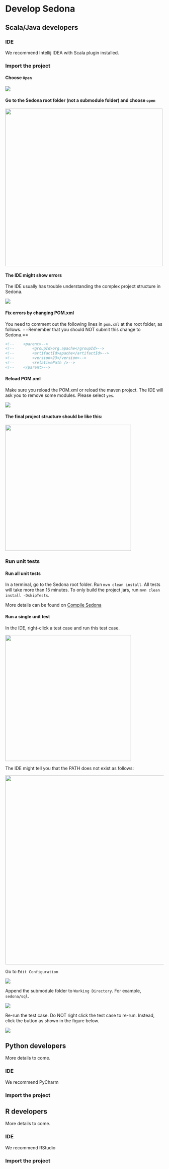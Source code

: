 # Develop Sedona

## Scala/Java developers

### IDE

We recommend Intellij IDEA with Scala plugin installed.

### Import the project

#### Choose `Open`

<img src="../../image/ide-java-1.png"/>

#### Go to the Sedona root folder (not a submodule folder) and choose `open`

<img src="../../image/ide-java-2.png" style="width:500px;"/>

#### The IDE might show errors

The IDE usually has trouble understanding the complex project structure in Sedona. 

<img src="../../image/ide-java-4.png"/>

#### Fix errors by changing POM.xml

You need to comment out the following lines in `pom.xml` at the root folder, as follows. ==Remember that you should NOT submit this change to Sedona.==

```xml
<!--    <parent>-->
<!--        <groupId>org.apache</groupId>-->
<!--        <artifactId>apache</artifactId>-->
<!--        <version>23</version>-->
<!--        <relativePath />-->
<!--    </parent>-->
```

#### Reload POM.xml

Make sure you reload the POM.xml or reload the maven project. The IDE will ask you to remove some modules. Please select `yes`.

<img src="../../image/ide-java-5.png"/>


#### The final project structure should be like this:

<img src="../../image/ide-java-3.png" style="width:400px;"/>

### Run unit tests

#### Run all unit tests

In a terminal, go to the Sedona root folder. Run `mvn clean install`. All tests will take more than 15 minutes. To only build the project jars, run `mvn clean install -DskipTests`.

More details can be found on [Compile Sedona](../../setup/compile/)

#### Run a single unit test

In the IDE, right-click a test case and run this test case.

<img src="../../image/ide-java-6.png" style="width:400px;"/>

The IDE might tell you that the PATH does not exist as follows:

<img src="../../image/ide-java-7.png" style="width:600px;"/>

Go to `Edit Configuration`

<img src="../../image/ide-java-8.png"/>

Append the submodule folder to `Working Directory`. For example, `sedona/sql`.

<img src="../../image/ide-java-9.png"/>

Re-run the test case. Do NOT right click the test case to re-run. Instead, click the button as shown in the figure below.

<img src="../../image/ide-java-10.png"/>

## Python developers

More details to come.

### IDE

We recommend PyCharm

### Import the project

## R developers

More details to come.


### IDE

We recommend RStudio

### Import the project

